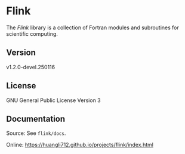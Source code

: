 # Flink

The *Flink* library is a collection of Fortran modules and subroutines for scientific computing.

## Version

v1.2.0-devel.250116

## License

GNU General Public License Version 3

## Documentation

Source: See `flink/docs`.

Online: https://huangli712.github.io/projects/flink/index.html
